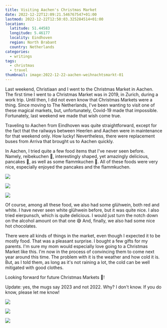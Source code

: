 ```yaml
---
title: Visiting Aachen's Christmas Market
date: 2022-12-22T12:09:21.546767547+01:00
lastmod: 2022-12-22T12:50:03.325284514+01:00
location:
  latitude: 51.44583
  longitude: 5.46177
  locality: Eindhoven
  region: North Brabant
  country: Netherlands
categories:
  - writings
tags:
  - christmas
  - travel
thumbnail: image:2022-12-22-aachen-weihnachtsmarkt-01
---
```


Last weekend, Christiaan and I went to the Christmas Market in Aachen. The first time I went to a Christmas Market was in 2019, in Zurich, during a work trip. Until then, I did not even know that Christmas Markets were a thing. Since moving to The Netherlands, I've been wanting to visit one of these magical markets, but, unfortunately, Covid-19 made that impossible. Fortunately, last weekend we made that wish come true.

<!--more-->

Traveling to Aachen from Eindhoven was quite straightforward, except for the fact that the railways between Heerlen and Aachen were in maintenance for that weekend only. How lucky! Nevertheless, there were replacement buses from Arriva that brought us to Aachen quickly.

In Aachen, I tried quite a few food items that I've never seen before. Namely, reibekuchen 🥔, interestingly shaped, yet amazingly delicious, pancakes 🥞, as well as some flammkuchen 🧅. All of these foods were very nice, especially enjoyed the pancakes and the flammkuchen.

<div class="fg" style="grid-template-columns: repeat(3,1fr);">

![](image:2022-12-22-aachen-weihnachtsmarkt-02)

![](image:2022-12-22-aachen-weihnachtsmarkt-03)

![](image:2022-12-22-aachen-weihnachtsmarkt-04)

</div>

Of course, among all these food, we also had some glühwein, both red and white. I have never seen white glühwein before, but it was quite nice. I also tried eierpunsch, which is quite delicious. I would just turn the notch down on the alcohol amount on that one 😅 And, finally, we also had some nice hot chocolates.

There were all kinds of things in the market, even though I expected it to be mostly food. That was a pleasant surprise. I bought a few gifts for my parents. I'm sure my mom would especially love going to a Christmas Market like this. I'm now in the process of convincing them to come next year around this time. The problem with it is the weather and how cold it is. But, as I told them, as long as it's not raining a lot, the cold can be well mitigated with good clothes.

Looking forward for future Christmas Markets 🎄!

Update: yes, the mugs say 2023 and not 2022. Why? I don't know. If you do know, please let me know!

<div class="fg" style="grid-template-columns: repeat(3,1fr);">

![](image:2022-12-22-aachen-weihnachtsmarkt-01)

![](image:2022-12-22-aachen-weihnachtsmarkt-05)

![](image:2022-12-22-aachen-weihnachtsmarkt-06)

</div>
